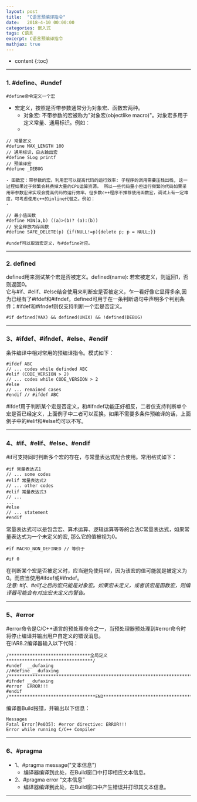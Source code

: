 ```yaml
---
layout: post
title:  "C语言预编译指令"
date:   2018-4-10 00:00:00
categories: 嵌入式
tags: C语言
excerpt: C语言预编译指令
mathjax: true
---
```

* content
{:toc}
---



### 1. #define、#undef

`#define命令定义一个宏`<br/>
- 宏定义，按照是否带参数通常分为对象宏、函数宏两种。
    - 对象宏: 不带参数的宏被称为"对象宏(objectlike macro)"。对象宏多用于定义常量、通用标识。例如：
    - 
```
// 常量定义
#define MAX_LENGTH 100
// 通用标识，日志输出宏
#define SLog printf
// 预编译宏
#define _DEBUG
```
    - 函数宏：带参数的宏。利用宏可以提高代码的运行效率: 子程序的调用需要压栈出栈, 这一过程如果过于频繁会耗费掉大量的CPU运算资源。 所以一些代码量小但运行频繁的代码如果采用带参数宏来实现会提高代码的运行效率。但多数c++程序不推荐使用函数宏，调试上有一定难度，可考虑使用c++的inline代替之。例如：
    - 
```
// 最小值函数
#define MIN(a,b) ((a)>(b)? (a):(b))
// 安全释放内存函数
#define SAFE_DELETE(p) {if(NULL!=p){delete p; p = NULL;}}
```

`#undef可以取消宏定义，与#define对应。`

---

### 2. defined

defined用来测试某个宏是否被定义。defined(name): 若宏被定义，则返回1，否则返回0。<br/>
它与#if、#elif、#else结合使用来判断宏是否被定义，乍一看好像它显得多余,因为已经有了#ifdef和#ifndef。defined可用于在一条判断语句中声明多个判别条件；#ifdef和#ifndef则仅支持判断一个宏是否定义。<br/>

`#if defined(VAX) && defined(UNIX) && !defined(DEBUG)`

---

### 3、#ifdef、#ifndef、#else、#endif

条件编译中相对常用的预编译指令。模式如下：<br/>
```
#ifdef ABC
// ... codes while definded ABC
#elif (CODE_VERSION > 2)
// ... codes while CODE_VERSION > 2
#else
// ... remained cases
#endif // #ifdef ABC
```

#ifdef用于判断某个宏是否定义，和#ifndef功能正好相反，二者仅支持判断单个宏是否已经定义，上面例子中二者可以互换。如果不需要多条件预编译的话，上面例子中的#elif和#else均可以不写。<br/>

---

### 4、#if、#elif、#else、#endif

#if可支持同时判断多个宏的存在，与常量表达式配合使用。常用格式如下：<br/>
```
#if 常量表达式1
// ... some codes
#elif 常量表达式2
// ... other codes
#elif 常量表达式3
// ...
...
#else
// ... statement
#endif
```
常量表达式可以是包含宏、算术运算、逻辑运算等等的合法C常量表达式，如果常量表达式为一个未定义的宏, 那么它的值被视为0。<br/>
```
#if MACRO_NON_DEFINED // 等价于

#if 0
```

在判断某个宏是否被定义时，应当避免使用#if，因为该宏的值可能就是被定义为0。而应当使用#ifdef或#ifndef。<br/>
*注意: #if、#elif之后的宏只能是对象宏。如果宏未定义，或者该宏是函数宏，则编译器可能会有对应宏未定义的警告。* <br/>

---

### 5、#error

#error命令是C/C++语言的预处理命令之一，当预处理器预处理到#error命令时将停止编译并输出用户自定义的错误消息。<br/>
在IAR8.2编译器输入以下代码：<br/>

```
/*******************************全局定义*********************************/
#undef  __dufaxing
//#define __dufaxing
/************************************************************************/
#ifndef __dufaxing
#error  ERROR!!!
#endif
/*********************************END***********************************/
```

编译器Build报错，并输出以下信息：
``` 
Messages
Fatal Error[Pe035]: #error directive: ERROR!!!
Error while running C/C++ Compiler
```

---

### 6、#pragma

- 1、#pragma message("文本信息") 
    - 编译器编译到此处，在Build窗口中打印相应文本信息。
- 2、#pragma error “文本信息” 
    - 编译器编译到此处，在Build窗口中产生错误并打印其文本信息。



---
